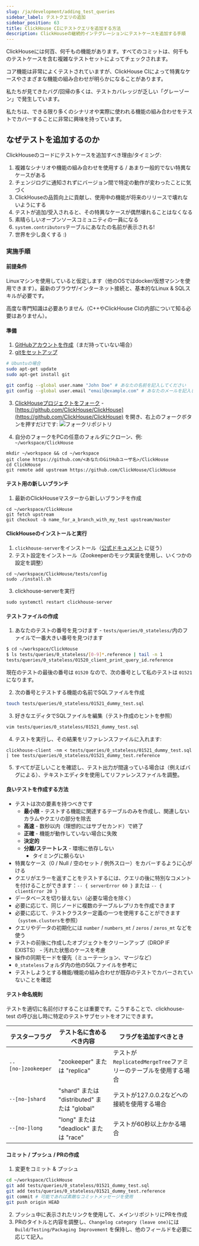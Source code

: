 ```yaml
---
slug: /ja/development/adding_test_queries
sidebar_label: テストクエリの追加
sidebar_position: 63
title: ClickHouse CIにテストクエリを追加する方法
description: ClickHouseの継続的インテグレーションにテストケースを追加する手順
---
```


ClickHouseには何百、何千もの機能があります。すべてのコミットは、何千ものテストケースを含む複雑なテストセットによってチェックされます。

コア機能は非常によくテストされていますが、ClickHouse CIによって特異なケースやさまざまな機能の組み合わせが明らかになることがあります。

私たちが見てきたバグ/回帰の多くは、テストカバレッジが乏しい「グレーゾーン」で発生しています。

私たちは、できる限り多くのシナリオや実際に使われる機能の組み合わせをテストでカバーすることに非常に興味を持っています。

## なぜテストを追加するのか

ClickHouseのコードにテストケースを追加すべき理由/タイミング:
1) 複雑なシナリオや機能の組み合わせを使用する / あまり一般的でない特異なケースがある
2) チェンジログに通知されずにバージョン間で特定の動作が変わったことに気づく
3) ClickHouseの品質向上に貢献し、使用中の機能が将来のリリースで壊れないようにする
4) テストが追加/受入されると、その特異なケースが偶然壊れることはなくなる
5) 素晴らしいオープンソースコミュニティの一員になる
6) `system.contributors`テーブルにあなたの名前が表示される!
7) 世界を少し良くする :)

### 実施手順

#### 前提条件

Linuxマシンを使用していると仮定します（他のOSではdocker/仮想マシンを使用できます）。最新のブラウザ/インターネット接続と、基本的なLinux & SQLスキルが必要です。

高度な専門知識は必要ありません（C++やClickHouse CIの内部について知る必要はありません）。

#### 準備

1) [GitHubアカウントを作成](https://github.com/join)（まだ持っていない場合）
2) [gitをセットアップ](https://docs.github.com/en/free-pro-team@latest/github/getting-started-with-github/set-up-git)
```bash
# Ubuntuの場合
sudo apt-get update
sudo apt-get install git

git config --global user.name "John Doe" # あなたの名前を記入してください
git config --global user.email "email@example.com" # あなたのメールを記入してください

```
3) [ClickHouseプロジェクトをフォーク](https://docs.github.com/en/free-pro-team@latest/github/getting-started-with-github/fork-a-repo) - [https://github.com/ClickHouse/ClickHouse](https://github.com/ClickHouse/ClickHouse) を開き、右上のフォークボタンを押すだけです:
![フォークリポジトリ](https://github-images.s3.amazonaws.com/help/bootcamp/Bootcamp-Fork.png)

4) 自分のフォークをPCの任意のフォルダにクローン、例: `~/workspace/ClickHouse`
```
mkdir ~/workspace && cd ~/workspace
git clone https://github.com/<あなたのGitHubユーザ名>/ClickHouse
cd ClickHouse
git remote add upstream https://github.com/ClickHouse/ClickHouse
```

#### テスト用の新しいブランチ

1) 最新のClickHouseマスターから新しいブランチを作成
```
cd ~/workspace/ClickHouse
git fetch upstream
git checkout -b name_for_a_branch_with_my_test upstream/master
```

#### ClickHouseのインストールと実行

1) `clickhouse-server`をインストール（[公式ドキュメント](https://clickhouse.com/docs/ja/getting-started/install/) に従う）
2) テスト設定をインストール（Zookeeperのモック実装を使用し、いくつかの設定を調整）
```
cd ~/workspace/ClickHouse/tests/config
sudo ./install.sh
```
3) clickhouse-serverを実行
```
sudo systemctl restart clickhouse-server
```

#### テストファイルの作成

1) あなたのテストの番号を見つけます - `tests/queries/0_stateless/`内のファイルで一番大きい番号を見つけます

```sh
$ cd ~/workspace/ClickHouse
$ ls tests/queries/0_stateless/[0-9]*.reference | tail -n 1
tests/queries/0_stateless/01520_client_print_query_id.reference
```
現在のテストの最後の番号は `01520` なので、次の番号として私のテストは `01521` になります。

2) 次の番号とテストする機能の名前でSQLファイルを作成

```sh
touch tests/queries/0_stateless/01521_dummy_test.sql
```

3) 好きなエディタでSQLファイルを編集（テスト作成のヒントを参照）
```sh
vim tests/queries/0_stateless/01521_dummy_test.sql
```

4) テストを実行し、その結果をリファレンスファイルに入れます:
```
clickhouse-client -nm < tests/queries/0_stateless/01521_dummy_test.sql | tee tests/queries/0_stateless/01521_dummy_test.reference
```

5) すべてが正しいことを確認し、テスト出力が間違っている場合は（例えばバグによる）、テキストエディタを使用してリファレンスファイルを調整。

#### 良いテストを作成する方法

- テストは次の要素を持つべきです
	- **最小限** - テストする機能に関連するテーブルのみを作成し、関連しないカラムやクエリの部分を除去
	- **高速** - 数秒以内（理想的にはサブセカンド）で終了
	- **正確** - 機能が動作していない場合に失敗
    - **決定的**
	- **分離/ステートレス** - 環境に依存しない
		- タイミングに頼らない
- 特異なケース（0 / Null / 空のセット / 例外スロー）をカバーするように心がける
- クエリがエラーを返すことをテストするには、クエリの後に特別なコメントを付けることができます：`-- { serverError 60 }` または `-- { clientError 20 }`
- データベースを切り替えない（必要な場合を除く）
- 必要に応じて、同じノードに複数のテーブルレプリカを作成できます
- 必要に応じて、テストクラスター定義の一つを使用することができます（`system.clusters`を参照）
- クエリやデータの初期化には `number` / `numbers_mt` / `zeros` / `zeros_mt` などを使う
- テストの前後に作成したオブジェクトをクリーンアップ（DROP IF EXISTS） - 汚れた状態のケースを考慮
- 操作の同期モードを優先（ミューテーション、マージなど）
- `0_stateless`フォルダ内の他のSQLファイルを参考に
- テストしようとする機能/機能の組み合わせが既存のテストでカバーされていないことを確認

#### テスト命名規則

テストを適切に名前付けすることは重要です。こうすることで、clickhouse-test の呼び出し時に特定のテストサブセットをオフにできます。

| テスターフラグ | テスト名に含めるべき内容 | フラグを追加すべきとき |
|---|---|---|
| `--[no-]zookeeper`| "zookeeper" または "replica" | テストが`ReplicatedMergeTree`ファミリーのテーブルを使用する場合 |
| `--[no-]shard` | "shard" または "distributed" または "global"| テストが127.0.0.2などへの接続を使用する場合 |
| `--[no-]long` | "long" または "deadlock" または "race" | テストが60秒以上かかる場合 |

#### コミット / プッシュ / PRの作成

1) 変更をコミット & プッシュ
```sh
cd ~/workspace/ClickHouse
git add tests/queries/0_stateless/01521_dummy_test.sql
git add tests/queries/0_stateless/01521_dummy_test.reference
git commit # 可能であれば素敵なコミットメッセージを使用
git push origin HEAD
```
2) プッシュ中に表示されたリンクを使用して、メインリポジトリにPRを作成
3) PRのタイトルと内容を調整し、`Changelog category (leave one)`には `Build/Testing/Packaging Improvement` を保持し、他のフィールドを必要に応じて記入。
